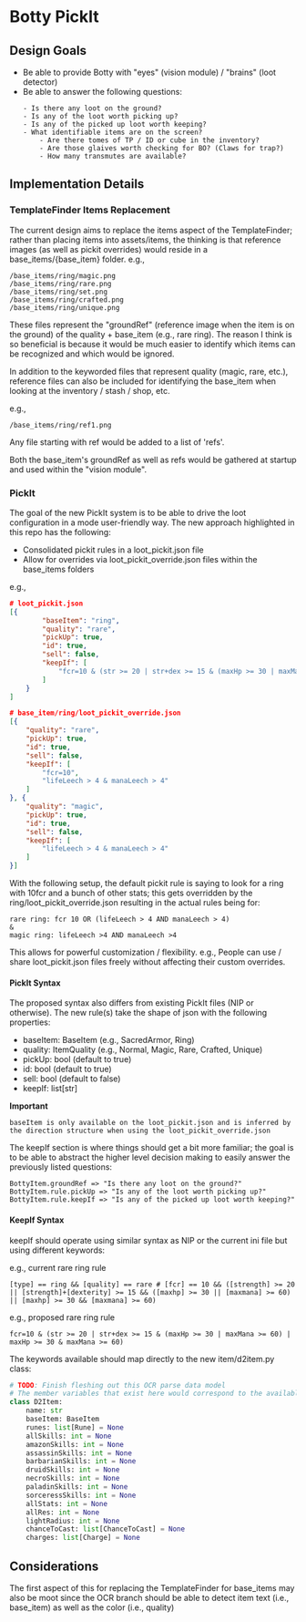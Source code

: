 # Botty PickIt

## Design Goals
* Be able to provide Botty with "eyes" (vision module) / "brains" (loot detector)
* Be able to answer the following questions:
    ```
    - Is there any loot on the ground?
    - Is any of the loot worth picking up?
    - Is any of the picked up loot worth keeping?
    - What identifiable items are on the screen?
        - Are there tomes of TP / ID or cube in the inventory?
        - Are those glaives worth checking for BO? (Claws for trap?)
        - How many transmutes are available?
    ```
## Implementation Details
### TemplateFinder Items Replacement
The current design aims to replace the items aspect of the TemplateFinder; rather than placing items into assets/items, the thinking is that reference images (as well as pickit overrides) would reside in a base_items/{base_item} folder.
e.g.,
```
/base_items/ring/magic.png
/base_items/ring/rare.png
/base_items/ring/set.png
/base_items/ring/crafted.png
/base_items/ring/unique.png
```
These files represent the "groundRef" (reference image when the item is on the ground) of the quality + base_item (e.g., rare ring). The reason I think is so beneficial is because it would be much easier to identify which items can be recognized and which would be ignored.

In addition to the keyworded files that represent quality (magic, rare, etc.), reference files can also be included for identifying the base_item when looking at the inventory / stash / shop, etc.

e.g.,
```
/base_items/ring/ref1.png
```
Any file starting with ref would be added to a list of 'refs'.

Both the base_item's groundRef as well as refs would be gathered at startup and used within the "vision module".

### PickIt
The goal of the new PickIt system is to be able to drive the loot configuration in a mode user-friendly way. The new approach highlighted in this repo has the following:

* Consolidated pickit rules in a loot_pickit.json file
* Allow for overrides via loot_pickit_override.json files within the base_items folders

e.g.,
```json
# loot_pickit.json
[{
        "baseItem": "ring",
        "quality": "rare",
        "pickUp": true,
        "id": true,
        "sell": false,
        "keepIf": [
            "fcr=10 & (str >= 20 | str+dex >= 15 & (maxHp >= 30 | maxMana >= 60) | maxHp >= 30 & maxMana >= 60)"
        ]
    }
]

# base_item/ring/loot_pickit_override.json
[{
    "quality": "rare",
    "pickUp": true,
    "id": true,
    "sell": false,
    "keepIf": [
        "fcr=10",
        "lifeLeech > 4 & manaLeech > 4"
    ]
}, {
    "quality": "magic",
    "pickUp": true,
    "id": true,
    "sell": false,
    "keepIf": [
        "lifeLeech > 4 & manaLeech > 4"
    ]
}]
```
With the following setup, the default pickit rule is saying to look for a ring with 10fcr and a bunch of other stats; this gets overridden by the ring/loot_pickit_override.json resulting in the actual rules being for:
```
rare ring: fcr 10 OR (lifeLeech > 4 AND manaLeech > 4)
&
magic ring: lifeLeech >4 AND manaLeech >4
```

This allows for powerful customization / flexibility. e.g., People can use / share loot_pickit.json files freely without affecting their custom overrides.

#### PickIt Syntax
The proposed syntax also differs from existing PickIt files (NIP or otherwise). The new rule(s) take the shape of json with the following properties:
* baseItem: BaseItem (e.g., SacredArmor, Ring)
* quality: ItemQuality (e.g., Normal, Magic, Rare, Crafted, Unique)
* pickUp: bool (default to true)
* id: bool (default to true)
* sell: bool (default to false)
* keepIf: list[str]

__Important__
```
baseItem is only available on the loot_pickit.json and is inferred by the direction structure when using the loot_pickit_override.json
```
The keepIf section is where things should get a bit more familiar; the goal is to be able to abstract the higher level decision making to easily answer the previously listed questions:
```
BottyItem.groundRef => "Is there any loot on the ground?"
BottyItem.rule.pickUp => "Is any of the loot worth picking up?"
BottyItem.rule.keepIf => "Is any of the picked up loot worth keeping?"
```

#### KeepIf Syntax
keepIf should operate using similar syntax as NIP or the current ini file but using different keywords:

e.g., current rare ring rule
```
[type] == ring && [quality] == rare # [fcr] == 10 && ([strength] >= 20 || [strength]+[dexterity] >= 15 && ([maxhp] >= 30 || [maxmana] >= 60) || [maxhp] >= 30 && [maxmana] >= 60)
```

e.g., proposed rare ring rule
```
fcr=10 & (str >= 20 | str+dex >= 15 & (maxHp >= 30 | maxMana >= 60) | maxHp >= 30 & maxMana >= 60)
```

The keywords available should map directly to the new item/d2item.py class:
```python
# TODO: Finish fleshing out this OCR parse data model
# The member variables that exist here would correspond to the available keyword values in the pickit.json
class D2Item:
    name: str
    baseItem: BaseItem
    runes: list[Rune] = None
    allSkills: int = None
    amazonSkills: int = None
    assassinSkills: int = None
    barbarianSkills: int = None
    druidSkills: int = None
    necroSkills: int = None
    paladinSkills: int = None
    sorceressSkills: int = None
    allStats: int = None
    allRes: int = None
    lightRadius: int = None
    chanceToCast: list[ChanceToCast] = None
    charges: list[Charge] = None
```
## Considerations
The first aspect of this for replacing the TemplateFinder for base_items may also be moot since the OCR branch should be able to detect item text (i.e., base_item) as well as the color (i.e., quality)
